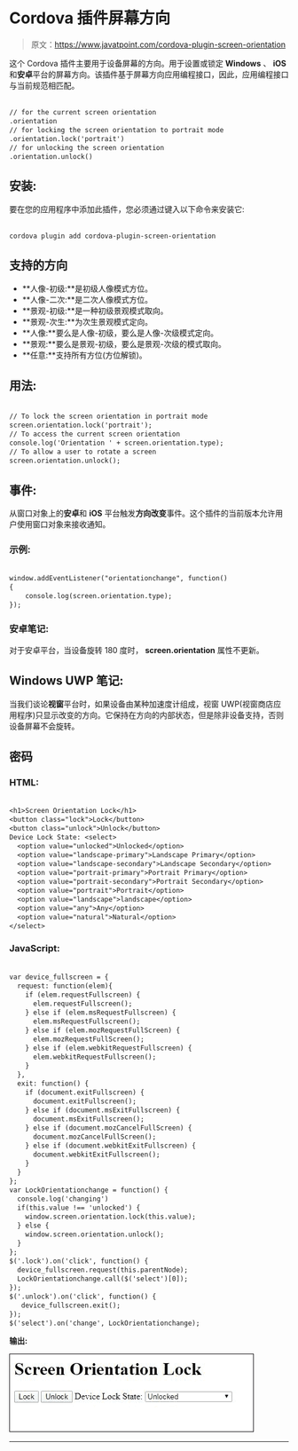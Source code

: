 # Cordova 插件屏幕方向

> 原文：<https://www.javatpoint.com/cordova-plugin-screen-orientation>

这个 Cordova 插件主要用于设备屏幕的方向。用于设置或锁定 **Windows** 、 **iOS** 和**安卓**平台的屏幕方向。该插件基于屏幕方向应用编程接口，因此，应用编程接口与当前规范相匹配。

```

// for the current screen orientation
.orientation
// for locking the screen orientation to portrait mode
.orientation.lock('portrait')
// for unlocking the screen orientation
.orientation.unlock()

```

## 安装:

要在您的应用程序中添加此插件，您必须通过键入以下命令来安装它:

```

cordova plugin add cordova-plugin-screen-orientation

```

## 支持的方向

*   **人像-初级:**是初级人像模式方位。
*   **人像-二次:**是二次人像模式方位。
*   **景观-初级:**是一种初级景观模式取向。
*   **景观-次生:**为次生景观模式定向。
*   **人像:**要么是人像-初级，要么是人像-次级模式定向。
*   **景观:**要么是景观-初级，要么是景观-次级的模式取向。
*   **任意:**支持所有方位(方位解锁)。

## 用法:

```

// To lock the screen orientation in portrait mode
screen.orientation.lock('portrait');
// To access the current screen orientation
console.log('Orientation ' + screen.orientation.type);
// To allow a user to rotate a screen
screen.orientation.unlock();

```

## 事件:

从窗口对象上的**安卓**和 **iOS** 平台触发**方向改变**事件。这个插件的当前版本允许用户使用窗口对象来接收通知。

### 示例:

```

window.addEventListener("orientationchange", function()
{
    console.log(screen.orientation.type); 
});

```

### 安卓笔记:

对于安卓平台，当设备旋转 180 度时， **screen.orientation** 属性不更新。

## Windows UWP 笔记:

当我们谈论**视窗**平台时，如果设备由某种加速度计组成，视窗 UWP(视窗商店应用程序)只显示改变的方向。它保持在方向的内部状态，但是除非设备支持，否则设备屏幕不会旋转。

## 密码

### HTML:

```

<h1>Screen Orientation Lock</h1>
<button class="lock">Lock</button>
<button class="unlock">Unlock</button>
Device Lock State: <select>
  <option value="unlocked">Unlocked</option>
  <option value="landscape-primary">Landscape Primary</option>
  <option value="landscape-secondary">Landscape Secondary</option>
  <option value="portrait-primary">Portrait Primary</option>
  <option value="portrait-secondary">Portrait Secondary</option>
  <option value="portrait">Portrait</option>
  <option value="landscape">landscape</option>
  <option value="any">Any</option>
  <option value="natural">Natural</option>
</select>

```

### JavaScript:

```

var device_fullscreen = {
  request: function(elem){
    if (elem.requestFullscreen) {
      elem.requestFullscreen();
    } else if (elem.msRequestFullscreen) {
      elem.msRequestFullscreen();
    } else if (elem.mozRequestFullScreen) {
      elem.mozRequestFullScreen();
    } else if (elem.webkitRequestFullscreen) {
      elem.webkitRequestFullscreen();
    }
  },
  exit: function() {
    if (document.exitFullscreen) {
      document.exitFullscreen();
    } else if (document.msExitFullscreen) {
      document.msExitFullscreen();
    } else if (document.mozCancelFullScreen) {
      document.mozCancelFullScreen();
    } else if (document.webkitExitFullscreen) {
      document.webkitExitFullscreen();
    }
  }
};
var LockOrientationchange = function() {
  console.log('changing')
  if(this.value !== 'unlocked') {
    window.screen.orientation.lock(this.value);
  } else {
    window.screen.orientation.unlock();
  }
};
$('.lock').on('click', function() {
  device_fullscreen.request(this.parentNode);
  LockOrientationchange.call($('select')[0]);
});
$('.unlock').on('click', function() {
   device_fullscreen.exit();
});
$('select').on('change', LockOrientationchange);

```

**输出:**

![Cordova Plugin Screen Orientation](img/ec00887bcfd759163627d0f5305706ee.png)

* * *